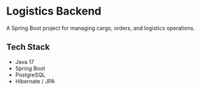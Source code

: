 # Logistics Backend
A Spring Boot project for managing cargo, orders, and logistics operations.

## Tech Stack
- Java 17
- Spring Boot
- PostgreSQL
- Hibernate / JPA
